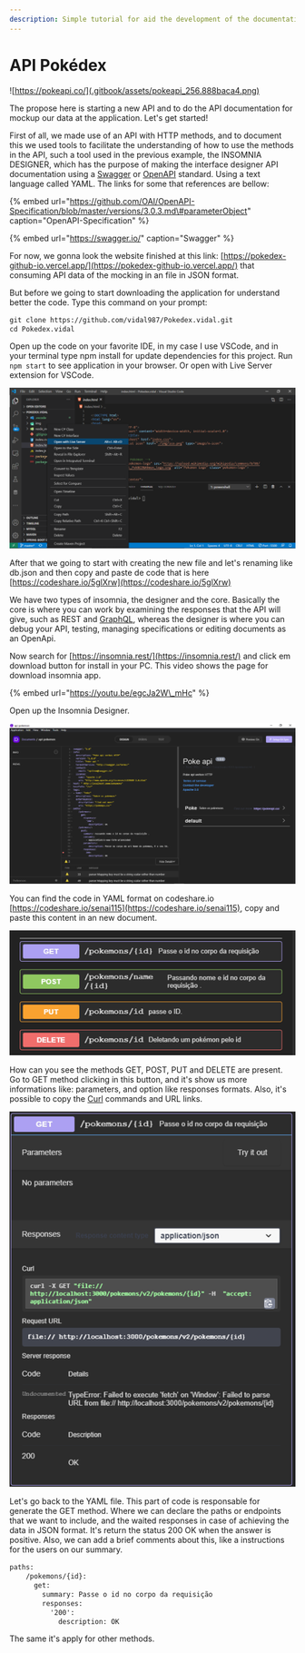 ```yaml
---
description: Simple tutorial for aid the development of the documentation API Pokedéx
---
```


# API Pokédex

![https://pokeapi.co/](.gitbook/assets/pokeapi_256.888baca4.png)

The propose here is starting a new API and to do the API documentation for mockup our data at the application. Let's get started!

First of all, we made use of an API with HTTP methods, and to document this we used tools to facilitate the understanding of how to use the methods in the API, such a tool used in the previous example, the INSOMNIA DESIGNER, which has the purpose of making the interface designer API documentation using a [Swagger](https://github.com/swagger-api/swagger-ui) or [OpenAPI](https://github.com/OAI/OpenAPI-Specification) standard. Using a text language called YAML. The links for some that references are bellow:

{% embed url="https://github.com/OAI/OpenAPI-Specification/blob/master/versions/3.0.3.md\#parameterObject" caption="OpenAPI-Specification" %}

{% embed url="https://swagger.io/" caption="Swagger" %}

For now, we gonna look the website finished at this link: [https://pokedex-github-io.vercel.app/](https://pokedex-github-io.vercel.app/) that consuming API data of the mocking in an file in JSON format. 

But before we going to start downloading the application for understand better the code. Type this command on your prompt:

```text
git clone https://github.com/vidal987/Pokedex.vidal.git
cd Pokedex.vidal
```

Open up the code on your favorite IDE, in my case I use VSCode, and in your terminal type npm install for update dependencies for this project. Run `npm start` to see application in your browser. Or open with Live Server extension for VSCode.

![](.gitbook/assets/image%20%281%29.png)

After that we going to start with creating the new file and let's renaming like db.json and then copy and paste de code that is here [https://codeshare.io/5glXrw](https://codeshare.io/5glXrw)

We have two types of insomnia, the designer and the core. Basically the core is where you can work by examining the responses that the API will give, such as REST and [GraphQL](https://graphql.org/), whereas the designer is where you can debug your API, testing, managing specifications or editing documents as an OpenApi.

Now search for [https://insomnia.rest/](https://insomnia.rest/) and click em download button for install in your PC. This video shows the page for download insomnia app.

{% embed url="https://youtu.be/egcJa2W\_mHc" %}

Open up the Insomnia Designer.

![](.gitbook/assets/microsoftteams-image.png)

You can find the code in YAML format on codeshare.io [https://codeshare.io/senai115](https://codeshare.io/senai115), copy and paste this content in an new document.

![CRUD - CREATE, READ, UPDATE and DELETE methods](.gitbook/assets/microsoftteams-image-1-.png)

How can you see the methods GET, POST, PUT and DELETE are present. Go to GET method clicking in this button, and it's show us more informations like: parameters, and option like responses formats. Also, it's possible to copy the [Curl](https://curl.haxx.se/) commands and URL links.

![](.gitbook/assets/image%20%282%29.png)

Let's go back to the YAML file. This part of code is responsable for generate the GET method. Where we can declare the paths or endpoints that we want to include, and the waited responses in case of achieving the data in JSON format. It's return the status 200 OK when the answer is positive. Also, we can add a brief comments about this, like a instructions for the users on our summary.

```text
paths:
    /pokemons/{id}: 
      get:
        summary: Passe o id no corpo da requisição
        responses:
          '200':
            description: OK
```

The same it's apply for other methods.

